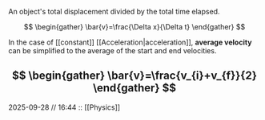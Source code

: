 An object's total displacement divided by the total time elapsed.

$$
\begin{gather}
\bar{v}=\frac{\Delta x}{\Delta t}
\end{gather}
$$

In the case of [[constant]] [[Acceleration|acceleration]], **average velocity** can be simplified to the average of the start and end velocities.

$$
\begin{gather}
\bar{v}=\frac{v_{i}+v_{f}}{2}
\end{gather}
$$
---

2025-09-28 // 16:44
:: [[Physics]]
